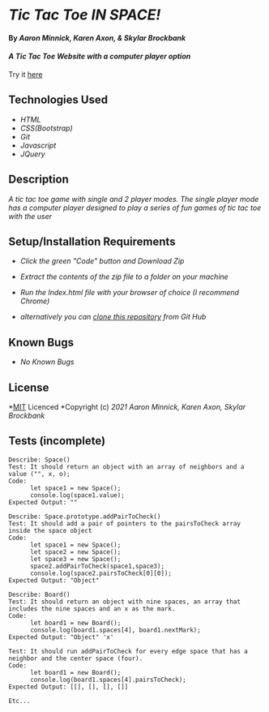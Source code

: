 # _Tic Tac Toe IN SPACE!_

#### By _**Aaron Minnick, Karen Axon, & Skylar Brockbank**_

#### _A Tic Tac Toe Website with a computer player option_

Try it [here](https://skylar-brockbank.github.io/tic-tac-toe/)

## Technologies Used

* _HTML_
* _CSS(Bootstrap)_
* _Git_
* _Javascript_
* _JQuery_

## Description

_A tic tac toe game with single and 2 player modes. The single player mode has a computer player designed to play a series of fun games of tic tac toe with the user_

## Setup/Installation Requirements

* _Click the green "Code" button and Download Zip_
* _Extract the contents of the zip file to a folder on your machine_
* _Run the Index.html file with your browser of choice (I recommend Chrome)_

* _alternatively you can [clone this repository](https://www.learnhowtoprogram.com/introduction-to-programming/git-html-and-css/practice-github-remote-repositories) from Git Hub_


## Known Bugs

* _No Known Bugs_

## License

*[MIT](https://opensource.org/licenses/MIT) Licenced
*Copyright (c) _2021_ _Aaron Minnick, Karen Axon, Skylar Brockbank_

## Tests (incomplete)

```
Describe: Space()
Test: It should return an object with an array of neighbors and a value ("", x, o);
Code: 
      let space1 = new Space();
      console.log(space1.value);
Expected Output: ""

Describe: Space.prototype.addPairToCheck()
Test: It should add a pair of pointers to the pairsToCheck array inside the space object
Code: 
      let space1 = new Space();
      let space2 = new Space();
      let space3 = new Space();
      space2.addPairToCheck(space1,space3);
      console.log(space2.pairsToCheck[0][0]);
Expected Output: "Object"

Describe: Board()
Test: It should return an object with nine spaces, an array that includes the nine spaces and an x as the mark.
Code:
      let board1 = new Board();
      console.log(board1.spaces[4], board1.nextMark);
Expected Output: "Object" 'x'

Test: It should run addPairToCheck for every edge space that has a neighbor and the center space (four).
Code:
      let board1 = new Board();
      console.log(board1.spaces[4].pairsToCheck);
Expected Output: [[], [], [], []]
      
Etc...
```
